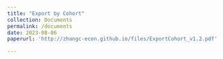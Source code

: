```yaml
---
title: "Export by Cohort"
collection: Documents
permalink: /documents
date: 2023-08-06
paperurl: 'http://zhangc-econ.github.io/files/ExportCohort_v1.2.pdf'

---
```

